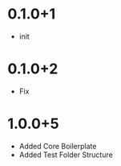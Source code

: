 # 0.1.0+1

- init

# 0.1.0+2

- Fix

# 1.0.0+5

- Added Core Boilerplate
- Added Test Folder Structure